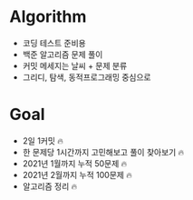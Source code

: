 # Algorithm
* 코딩 테스트 준비용
* 백준 알고리즘 문제 풀이 
* 커밋 메세지는 날씨 + 문제 분류
* 그리디, 탐색, 동적프로그래밍 중심으로 

# Goal 
* 2일 1커밋 🔥
* 한 문제당 1시간까지 고민해보고 풀이 찾아보기 🔥
* 2021년 1월까지 누적 50문제 🔥
* 2021년 2월까지 누적 100문제 🔥
* 알고리즘 정리 🔥
